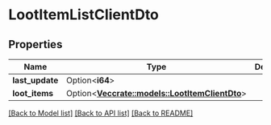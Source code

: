 # LootItemListClientDto

## Properties

Name | Type | Description | Notes
------------ | ------------- | ------------- | -------------
**last_update** | Option<**i64**> |  | [optional]
**loot_items** | Option<[**Vec<crate::models::LootItemClientDto>**](LootItemClientDTO.md)> |  | [optional]

[[Back to Model list]](../README.md#documentation-for-models) [[Back to API list]](../README.md#documentation-for-api-endpoints) [[Back to README]](../README.md)


